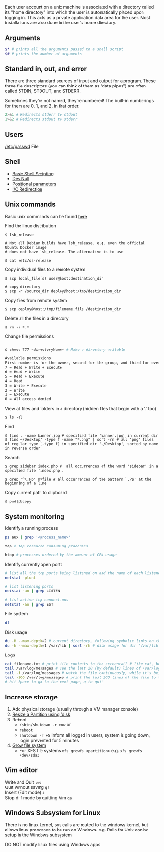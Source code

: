 Each user account on a unix machine is associated with a directory called its "home directory" into which the user is automatically placed upon logging in. This acts as a private application data area for the user. Most installations are also done in the user's home directory.

## Arguments
```sh
$* # prints all the arguments passed to a shell script
$# # prints the number of arguments 
```
## Standard in, out, and error
There are three standard sources of input and output for a program. These three file descriptors (you can think of them as “data pipes”) are often called STDIN, STDOUT, and STDERR.

Sometimes they’re not named, they’re numbered! The built-in numberings for them are 0, 1, and 2, in that order.

```sh
2>&1 # Redirects stderr to stdout
1>&2 # Redirects stdout to stderr
```

## Users

[/etc/passwd](https://www.digitalocean.com/community/tutorials/how-to-use-passwd-and-adduser-to-manage-passwords-on-a-linux-vps) File

## Shell

* [Basic Shell Scripting](https://linuxconfig.org/bash-scripting-tutorial)
* [Dev Null](http://askubuntu.com/questions/514748/what-does-dev-null-mean-in-a-shell-script)
* [Positional parameters](http://stackoverflow.com/questions/5163144/what-are-the-special-dollar-sign-shell-variables)
* [I/O Redirection](http://www.tldp.org/LDP/abs/html/io-redirection.html)

## Unix commands
Basic unix commands can be found [here](http://www.cs.jhu.edu/~joanne/unix.html)

Find the linux distribution

```
$ lsb_release

# Not all Debian builds have lsb_release. e.g. even the official Ubuntu Docker image 
# does not have lsb_release. The alternative is to use 

$ cat /etc/os-release
```

Copy individual files to a remote system
```
$ scp local_file(s) user@host:destination_dir

# copy directory
$ scp -r /source_dir deploy@host:/tmp/destination_dir
```

Copy files from remote system
```
$ scp deploy@host:/tmp/filename.file /destination_dir
```

Delete all the files in a directory
```
$ rm -r *.*
```

Change file permissions
```sh

$ chmod 777 <directoryName> # Make a directory writable

Available permissions
First number is for the owner, second for the group, and third for everyone.
7 = Read + Write + Execute
6 = Read + Write
5 = Read + Execute
4 = Read
3 = Write + Execute
2 = Write
1 = Execute
0 = All access denied
```

View all files and folders in a directory (hidden files that begin with a '.' too)  
```
$ ls -al
```

Find
```
$ find . -name banner.jpg # specified file 'banner.jpg' in current dir
$ find ~/Desktop/ -type f -name "*.png" | sort -rn # all 'png' files of regular type (-type f) in specified dir '~/Desktop', sorted by name in reverse order
```

Search
```
$ grep sidebar index.php #  all occurrences of the word 'sidebar' in a specified file 'index.php'.

$ grep '^\.Pp' myfile # all occurrences of the pattern `.Pp' at the beginning of a line
```

Copy current path to clipboard
```
$ pwd|pbcopy
```

## System monitoring

Identify a running process

```sh
ps aux | grep '<process_name>'

top # top resource-consuming processes

htop # processes ordered by the amount of CPU usage
```

Identify currently open ports

```sh
# list all the tcp ports being listened on and the name of each listener’s daemon and its PID
netstat -plunt

# list listening ports
netstat -an | grep LISTEN

# list active tcp connections
netstat -an | grep EST
```

File system

```sh
df
```

Disk usage

```sh
du -H --max-depth=2 # current directory, following symbolic links on the command line not in file hierarchies.
du -h --max-depth=1 /var/lib | sort -rh # disk usage for dir '/var/lib' sorted by size in reverse order in human readable format
```

Logs

```sh
cat filename.txt # print file contents to the screentail # like cat, but only reads the end of the file
tail /var/log/messages # see the last 20 (by default) lines of /var/log/messages
tail -f /var/log/messages # watch the file continuously, while it's being updated
tail -200 /var/log/messages # print the last 200 lines of the file to the screen$ more # like cat, but opens the file one screen at a time rather than all at once
# hit Space to go to the next page, q to quit
```

## Increase storage

1. Add physical storage (usually through a VM manager console)
2. [Resize a Partition using fdisk](https://access.redhat.com/articles/1190213)
3. Reboot
    * `/sbin/shutdown -r now` or
    * `reboot`
    * `shutdown -r +5` Inform all logged in users, system is going down, login prevented for 5 minutes
4. [Grow file system](http://www.tldp.org/HOWTO/LVM-HOWTO/extendlv.html)
    * For XFS file systems `xfs_growfs <partition>` e.g. `xfs_growfs /dev/sda3`

## Vim editor

Write and Quit `:wq`  
Quit without saving `q!`  
Insert (Edit mode) `i`  
Stop diff mode by quitting Vim `qa`

## Windows Subsystem for Linux

There is no linux kernel, sys calls are routed to the windows kernel, but allows linux processes to be run on Windows. e.g. Rails for Unix can be setup in the Windows subsystem

DO NOT modify linux files using Windows apps
